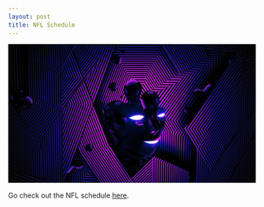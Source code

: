 ```yaml
---
layout: post
title: NFL Schedule
---
```




![Football](/images/chillin.jpg)

Go check out the NFL schedule [here](https://www.google.com/search?q=nfl+schedule&rlz=1CAACAC_enUS826&oq=nfl+schedule&aqs=chrome..69i57j0l5.2825j1j9&sourceid=chrome&ie=UTF-8&safe=active&ssui=on).
